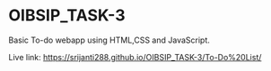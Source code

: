 # OIBSIP_TASK-3
Basic To-do webapp using HTML,CSS and JavaScript.

Live link: https://srijanti288.github.io/OIBSIP_TASK-3/To-Do%20List/

